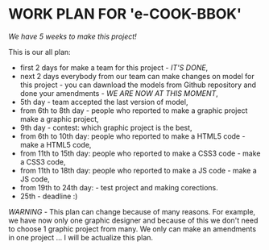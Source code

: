 # WORK PLAN FOR 'e-COOK-BBOK'

*We have 5 weeks to make this project!*

This is our all plan:

- first 2 days for make a team for this project - *IT'S DONE*,
- next 2 days everybody from our team can make changes on model for this project - you can dawnload the models from Github  repository and done your amendments - *WE ARE NOW AT THIS MOMENT*,
- 5th day - team accepted the last version of model,
- from 6th to 8th day - people who reported to make a graphic project make a graphic project,
- 9th day - contest: which graphic project is the best,
- from 6th to 10th day: people who reported to make a HTML5 code - make a HTML5 code,
- from 11th to 15th day: people who reported to make a CSS3 code - make a CSS3 code,
- from 11th to 18th day: people who reported to make a JS code - make a JS code,
- from 19th to 24th day: - test project and making corections.
- 25th - deadline :)

*WARNING* - This plan can change because of many reasons. For example, we have now only one graphic designer and because of this we don't need to choose 1 graphic project from many. We only can make an amendments in one project ...
I will be actualize this plan.